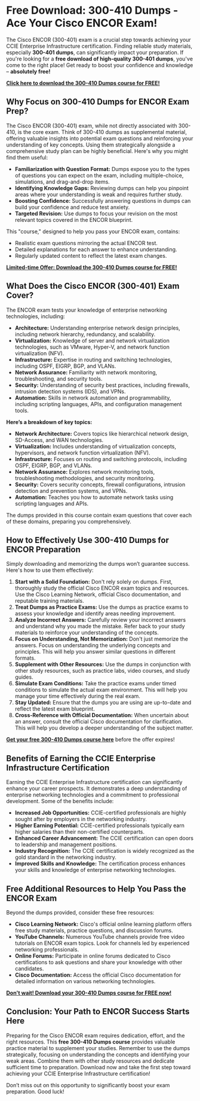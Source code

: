 # Free Download: 300-410 Dumps - Ace Your Cisco ENCOR Exam!

The Cisco ENCOR (300-401) exam is a crucial step towards achieving your CCIE Enterprise Infrastructure certification. Finding reliable study materials, especially **300-401 dumps**, can significantly impact your preparation. If you're looking for a **free download of high-quality 300-401 dumps**, you've come to the right place! Get ready to boost your confidence and knowledge – **absolutely free!**

[**Click here to download the 300-410 Dumps course for FREE!**](https://udemywork.com/300-410-dumps)

## Why Focus on 300-410 Dumps for ENCOR Exam Prep?

The Cisco ENCOR (300-401) exam, while not directly associated with 300-410, is the core exam. Think of 300-410 dumps as supplemental material, offering valuable insights into potential exam questions and reinforcing your understanding of key concepts. Using them strategically alongside a comprehensive study plan can be highly beneficial. Here's why you might find them useful:

*   **Familiarization with Question Format:** Dumps expose you to the types of questions you can expect on the exam, including multiple-choice, simulations, and drag-and-drop items.
*   **Identifying Knowledge Gaps:** Reviewing dumps can help you pinpoint areas where your understanding is weak and requires further study.
*   **Boosting Confidence:** Successfully answering questions in dumps can build your confidence and reduce test anxiety.
*   **Targeted Revision:** Use dumps to focus your revision on the most relevant topics covered in the ENCOR blueprint.

This "course," designed to help you pass your ENCOR exam, contains:
* Realistic exam questions mirroring the actual ENCOR test.
* Detailed explanations for each answer to enhance understanding.
* Regularly updated content to reflect the latest exam changes.

[**Limited-time Offer: Download the 300-410 Dumps course for FREE!**](https://udemywork.com/300-410-dumps)

## What Does the Cisco ENCOR (300-401) Exam Cover?

The ENCOR exam tests your knowledge of enterprise networking technologies, including:

*   **Architecture:** Understanding enterprise network design principles, including network hierarchy, redundancy, and scalability.
*   **Virtualization:** Knowledge of server and network virtualization technologies, such as VMware, Hyper-V, and network function virtualization (NFV).
*   **Infrastructure:** Expertise in routing and switching technologies, including OSPF, EIGRP, BGP, and VLANs.
*   **Network Assurance:** Familiarity with network monitoring, troubleshooting, and security tools.
*   **Security:** Understanding of security best practices, including firewalls, intrusion detection systems (IDS), and VPNs.
*   **Automation:** Skills in network automation and programmability, including scripting languages, APIs, and configuration management tools.

**Here’s a breakdown of key topics:**

*   **Network Architecture:** Covers topics like hierarchical network design, SD-Access, and WAN technologies.
*   **Virtualization:** Includes understanding of virtualization concepts, hypervisors, and network function virtualization (NFV).
*   **Infrastructure:** Focuses on routing and switching protocols, including OSPF, EIGRP, BGP, and VLANs.
*   **Network Assurance:** Explores network monitoring tools, troubleshooting methodologies, and security monitoring.
*   **Security:** Covers security concepts, firewall configurations, intrusion detection and prevention systems, and VPNs.
*   **Automation:** Teaches you how to automate network tasks using scripting languages and APIs.

The dumps provided in this course contain exam questions that cover each of these domains, preparing you comprehensively.

## How to Effectively Use 300-410 Dumps for ENCOR Preparation

Simply downloading and memorizing the dumps won’t guarantee success. Here's how to use them effectively:

1.  **Start with a Solid Foundation:** Don't rely solely on dumps. First, thoroughly study the official Cisco ENCOR exam topics and resources. Use the Cisco Learning Network, official Cisco documentation, and reputable training materials.
2.  **Treat Dumps as Practice Exams:** Use the dumps as practice exams to assess your knowledge and identify areas needing improvement.
3.  **Analyze Incorrect Answers:** Carefully review your incorrect answers and understand why you made the mistake. Refer back to your study materials to reinforce your understanding of the concepts.
4.  **Focus on Understanding, Not Memorization:** Don't just memorize the answers. Focus on understanding the underlying concepts and principles. This will help you answer similar questions in different formats.
5.  **Supplement with Other Resources:** Use the dumps in conjunction with other study resources, such as practice labs, video courses, and study guides.
6.  **Simulate Exam Conditions:** Take the practice exams under timed conditions to simulate the actual exam environment. This will help you manage your time effectively during the real exam.
7.  **Stay Updated:** Ensure that the dumps you are using are up-to-date and reflect the latest exam blueprint.
8. **Cross-Reference with Official Documentation:** When uncertain about an answer, consult the official Cisco documentation for clarification. This will help you develop a deeper understanding of the subject matter.

**[Get your free 300-410 Dumps course here](https://udemywork.com/300-410-dumps)** before the offer expires!

## Benefits of Earning the CCIE Enterprise Infrastructure Certification

Earning the CCIE Enterprise Infrastructure certification can significantly enhance your career prospects. It demonstrates a deep understanding of enterprise networking technologies and a commitment to professional development. Some of the benefits include:

*   **Increased Job Opportunities:** CCIE-certified professionals are highly sought after by employers in the networking industry.
*   **Higher Earning Potential:** CCIE-certified professionals typically earn higher salaries than their non-certified counterparts.
*   **Enhanced Career Advancement:** The CCIE certification can open doors to leadership and management positions.
*   **Industry Recognition:** The CCIE certification is widely recognized as the gold standard in the networking industry.
*   **Improved Skills and Knowledge:** The certification process enhances your skills and knowledge of enterprise networking technologies.

## Free Additional Resources to Help You Pass the ENCOR Exam

Beyond the dumps provided, consider these free resources:

*   **Cisco Learning Network:** Cisco's official online learning platform offers free study materials, practice questions, and discussion forums.
*   **YouTube Channels:** Numerous YouTube channels provide free video tutorials on ENCOR exam topics. Look for channels led by experienced networking professionals.
*   **Online Forums:** Participate in online forums dedicated to Cisco certifications to ask questions and share your knowledge with other candidates.
*   **Cisco Documentation:** Access the official Cisco documentation for detailed information on various networking technologies.

[**Don't wait! Download your 300-410 Dumps course for FREE now!**](https://udemywork.com/300-410-dumps)

## Conclusion: Your Path to ENCOR Success Starts Here

Preparing for the Cisco ENCOR exam requires dedication, effort, and the right resources. This **free 300-410 Dumps course** provides valuable practice material to supplement your studies. Remember to use the dumps strategically, focusing on understanding the concepts and identifying your weak areas. Combine them with other study resources and dedicate sufficient time to preparation. Download now and take the first step toward achieving your CCIE Enterprise Infrastructure certification!

Don’t miss out on this opportunity to significantly boost your exam preparation. Good luck!
